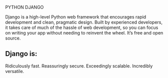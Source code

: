 PYTHON DJANGO

Django is a high-level Python web framework that encourages rapid development and clean, pragmatic design. Built by experienced developers, it takes care of much of the hassle of web development, so you can focus on writing your app without needing to reinvent the wheel. It’s free and open source.

Django is:
---------------------
Ridiculously fast.
Reassuringly secure.
Exceedingly scalable.
Incredibly versatile.




